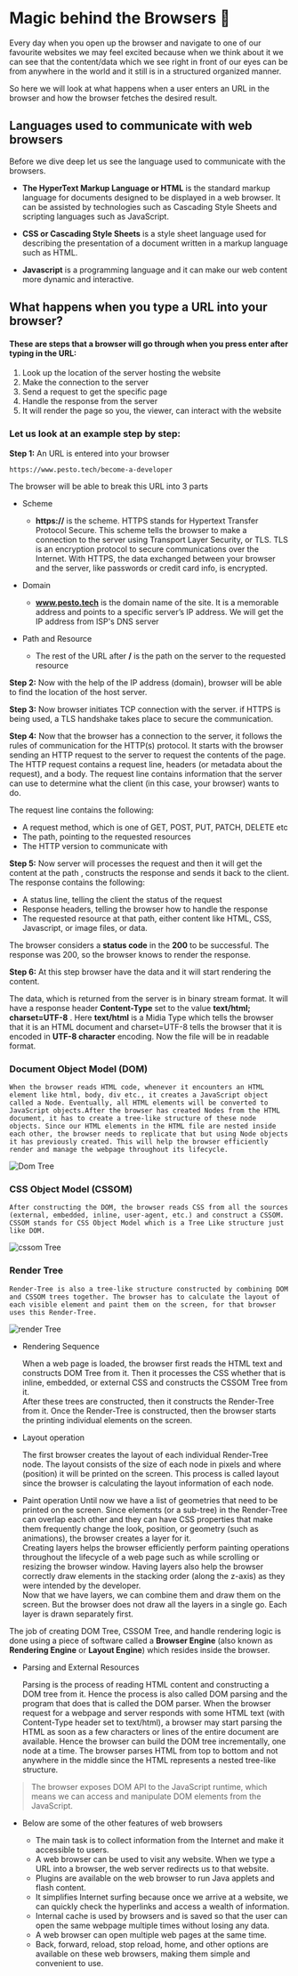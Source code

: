 # Magic behind the Browsers 💫

Every day when you open up the browser and navigate to one of our favourite websites we may feel excited because when we think about it we can see that the content/data which we see right in front of our eyes can be from anywhere in the world and it still is in a structured organized manner.

So here we will look at what happens when a user enters an URL in the browser and how the browser fetches the desired result.

## Languages used to communicate with web browsers

Before we dive deep let us see the language used to communicate with the browsers.

- **The HyperText Markup Language or HTML** is the standard markup language for documents designed to be displayed in a web browser. It can be assisted by technologies such as Cascading Style Sheets and scripting languages such as JavaScript.

- **CSS or Cascading Style Sheets** is a style sheet language used for describing the presentation of a document written in a markup language such as HTML.

- **Javascript** is a programming language and it can make our web content more dynamic and interactive.

## What happens when you type a URL into your browser?

#### These are steps that a browser will go through when you press enter after typing in the URL:

1. Look up the location of the server hosting the website
2. Make the connection to the server
3. Send a request to get the specific page
4. Handle the response from the server
5. It will render the page so you, the viewer, can interact with the website

### Let us look at an example step by step:

**Step 1:** An URL is entered into your browser

```
https://www.pesto.tech/become-a-developer
```

The browser will be able to break this URL into 3 parts

- Scheme

  - **https://** is the scheme. HTTPS stands for Hypertext Transfer Protocol Secure. This scheme tells the browser to make a connection to the server using Transport Layer Security, or TLS. TLS is an encryption protocol to secure communications over the Internet. With HTTPS, the data exchanged between your browser and the server, like passwords or credit card info, is encrypted.

- Domain

  - **www.pesto.tech** is the domain name of the site. It is a memorable address and points to a specific server’s IP address. We will get the IP address from ISP's DNS server

- Path and Resource
  - The rest of the URL after **/** is the path on the server to the requested resource

**Step 2:** Now with the help of the IP address (domain), browser will be able to find the location of the host server.

**Step 3:** Now browser initiates TCP connection with the server. if HTTPS is being used, a TLS handshake takes place to secure the communication.

**Step 4:** Now that the browser has a connection to the server, it follows the rules of communication for the HTTP(s) protocol. It starts with the browser sending an HTTP request to the server to request the contents of the page. The HTTP request contains a request line, headers (or metadata about the request), and a body. The request line contains information that the server can use to determine what the client (in this case, your browser) wants to do.

The request line contains the following:

- A request method, which is one of GET, POST, PUT, PATCH, DELETE etc
- The path, pointing to the requested resources
- The HTTP version to communicate with

**Step 5:** Now server will processes the request and then it will get the content at the path , constructs the response and sends it back to the client. The response contains the following:

- A status line, telling the client the status of the request
- Response headers, telling the browser how to handle the response
- The requested resource at that path, either content like HTML, CSS, Javascript, or image files, or data.

The browser considers a **status code** in the **200** to be successful. The response was 200, so the browser knows to render the response.

**Step 6:** At this step browser have the data and it will start rendering the content.

The data, which is returned from the server is in binary stream format. It will have a response header **Content-Type** set to the value **text/html; charset=UTF-8** . Here **text/html** is a Midia Type which tells the browser that it is an HTML document and charset=UTF-8 tells the browser that it is encoded in **UTF-8 character** encoding. Now the file will be in readable format.

### Document Object Model (DOM)

    When the browser reads HTML code, whenever it encounters an HTML element like html, body, div etc., it creates a JavaScript object called a Node. Eventually, all HTML elements will be converted to JavaScript objects.After the browser has created Nodes from the HTML document, it has to create a tree-like structure of these node objects. Since our HTML elements in the HTML file are nested inside each other, the browser needs to replicate that but using Node objects it has previously created. This will help the browser efficiently render and manage the webpage throughout its lifecycle.

![Dom Tree](images/dom.jpg)

### CSS Object Model (CSSOM)

    After constructing the DOM, the browser reads CSS from all the sources (external, embedded, inline, user-agent, etc.) and construct a CSSOM. CSSOM stands for CSS Object Model which is a Tree Like structure just like DOM.

![cssom Tree](images/cssom.jpg)

### Render Tree

    Render-Tree is also a tree-like structure constructed by combining DOM and CSSOM trees together. The browser has to calculate the layout of each visible element and paint them on the screen, for that browser uses this Render-Tree.

![render Tree](images/render.jpg)

- Rendering Sequence

  When a web page is loaded, the browser first reads the HTML text and constructs DOM Tree from it. Then it processes the CSS whether that is inline, embedded, or external CSS and constructs the CSSOM Tree from it. <br> After these trees are constructed, then it constructs the Render-Tree from it. Once the Render-Tree is constructed, then the browser starts the printing individual elements on the screen.

- Layout operation

  The first browser creates the layout of each individual Render-Tree node. The layout consists of the size of each node in pixels and where (position) it will be printed on the screen. This process is called layout since the browser is calculating the layout information of each node.

- Paint operation
  Until now we have a list of geometries that need to be printed on the screen. Since elements (or a sub-tree) in the Render-Tree can overlap each other and they can have CSS properties that make them frequently change the look, position, or geometry (such as animations), the browser creates a layer for it.<br>
  Creating layers helps the browser efficiently perform painting operations throughout the lifecycle of a web page such as while scrolling or resizing the browser window. Having layers also help the browser correctly draw elements in the stacking order (along the z-axis) as they were intended by the developer.<br>
  Now that we have layers, we can combine them and draw them on the screen. But the browser does not draw all the layers in a single go. Each layer is drawn separately first.

The job of creating DOM Tree, CSSOM Tree, and handle rendering logic is done using a piece of software called a **Browser Engine** (also known as **Rendering Engine** or **Layout Engine**) which resides inside the browser.

- Parsing and External Resources

  Parsing is the process of reading HTML content and constructing a DOM tree from it. Hence the process is also called DOM parsing and the program that does that is called the DOM parser. When the browser request for a webpage and server responds with some HTML text (with Content-Type header set to text/html), a browser may start parsing the HTML as soon as a few characters or lines of the entire document are available. Hence the browser can build the DOM tree incrementally, one node at a time. The browser parses HTML from top to bottom and not anywhere in the middle since the HTML represents a nested tree-like structure.

> The browser exposes DOM API to the JavaScript runtime, which means we can access and manipulate DOM elements from the JavaScript.

- Below are some of the other features of web browsers

  - The main task is to collect information from the Internet and make it accessible to users.
  - A web browser can be used to visit any website. When we type a URL into a browser, the web server redirects us to that website.
  - Plugins are available on the web browser to run Java applets and flash content.
  - It simplifies Internet surfing because once we arrive at a website, we can quickly check the hyperlinks and access a wealth of information.
  - Internal cache is used by browsers and is saved so that the user can open the same webpage multiple times without losing any data.
  - A web browser can open multiple web pages at the same time.
  - Back, forward, reload, stop reload, home, and other options are available on these web browsers, making them simple and convenient to use.
